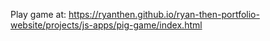 Play game at: <a href="https://ryanthen.github.io/ryan-then-portfolio-website/projects/js-apps/pig-game/index.html">https://ryanthen.github.io/ryan-then-portfolio-website/projects/js-apps/pig-game/index.html</a>
